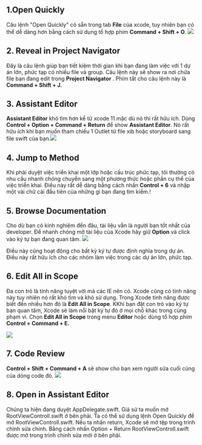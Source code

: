 ## 1.Open Quickly
Câu lệnh "Open Quickly" có sẵn trong tab **File** của xcode, tuy nhiên bạn có thể dễ dàng hơn bằng cách sử dụng tổ hợp phím **Command + Shift + O**. 
![](https://images.viblo.asia/812f73bd-a957-4cae-a3b0-7d5a1c0af58c.jpg)

## 2. Reveal in Project Navigator
Đây là câu lệnh giúp bạn tiết kiệm thời gian khi bạn đang làm việc với 1 dự án lớn, phức tạp có nhiều file và group. Câu lệnh này sẽ show ra nơi chứa file bạn đang edit trong **Project Navigator** . Phím tắt cho câu lệnh này là **Command + Shift + J.**
## 3. Assistant Editor
**Assistant Editor** khó tìm hơn kể từ xcode 11 mặc dù nó thì rất hữu ích. Dùng **Control + Option + Command + Return** để show **Assistant Editor**. Nó rất hữu ích khi bạn muốn tham chiếu 1 Outlet từ file xib hoặc storyboard sang file swift của bạn.![](https://images.viblo.asia/f7f6ccf3-2fc4-4dd6-a074-1bb3c119e34a.jpg)

## 4. Jump to Method
Khi phải duyệt việc triển khai một lớp hoặc cấu trúc phức tạp, tôi thường có nhu cầu nhanh chóng chuyển sang một phương thức hoặc phần cụ thể của việc triển khai.  Điều này rất dễ dàng bằng cách nhấn **Control + 6** và nhập một vài chữ cái đầu tiên của những gì bạn đang tìm kiếm.!
[](https://images.viblo.asia/c3bc9839-72b1-4a9f-9c9d-e620f8df07fa.jpg)
## 5. Browse Documentation
Cho dù bạn có kinh nghiệm đến đâu, tài liệu vẫn là người bạn tốt nhất của developer. Để nhanh chóng mở tài liệu của Xcode hãy giữ **Option** và click vào ký tự bạn đang quan tâm.
![](https://images.viblo.asia/17d64203-005b-4ce6-b4f2-09a20c08ea21.jpg)

Điều này cũng hoạt động cho bất kỳ ký tự được định nghĩa trong dự án.  Điều này rất hữu ích cho các nhóm làm việc trong các dự án lớn, phức tạp.
## 6. Edit All in Scope
Đa con trỏ là tính năng tuyệt vời mà các IE nên có. Xcode cũng có tính năng này tuy nhiên nó rất khó tìm và khó sử dụng. Trong Xcode tính năng được biết đến nhiều hơn đó là **Edit All in Scope**.
KKhi bạn đặt con trỏ vào ký tự bạn quan tâm, Xcode sẽ làm nổi bật ký tự đó ở mọi chỗ khác trong cùng phạm vi. Chọn **Edit All in Scope** trong menu **Editor** hoặc dùng tổ hợp phím **Control + Command + E.**

![](https://images.viblo.asia/a8a97364-7a65-4974-8268-67bbd2687ad0.jpg)
## 7. Code Review
**Control + Shift + Command + A** sẽ show cho bạn xem người sửa cuối cùng của dòng code đó.
![](https://images.viblo.asia/25968b33-746d-49df-a30a-325a1b4c141b.jpg)
## 8. Open in Assistant Editor
Chúng ta hiện đang duyệt AppDelegate.swift.  Giả sử ta muốn mở RootViewControll.swift ở bên phải.  Ta có thể sử dụng lệnh Open Quickly để mở RootViewControll.swift.  Nếu ta nhấn return, Xcode sẽ mở tệp trong trình chỉnh sửa chính.  Bằng cách nhấn Option + Return RootViewControll.swift được mở trong trình chỉnh sửa mới ở bên phải.